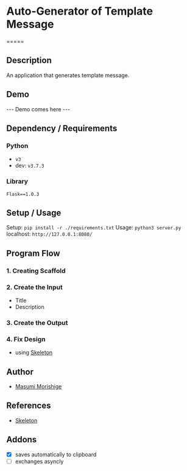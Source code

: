 # Auto-Generator of Template Message
=====
## Description
An application that generates template message.

## Demo
--- Demo comes here ---

## Dependency / Requirements
### Python
- `v3`
- dev: `v3.7.3`

### Library
```
Flask==1.0.3
```

## Setup / Usage
Setup: `pip install -r ./requirements.txt`
Usage: `python3 server.py`
localhost: `http://127.0.0.1:8080/`

## Program Flow
### 1. Creating Scaffold

### 2. Create the Input
- Title
- Description

### 3. Create the Output

### 4. Fix Design
- using [Skeleton](http://getskeleton.com) 

## Author
- [Masumi Morishige](https://github.com/Masumi-M)

## References
- [Skeleton](http://getskeleton.com)

## Addons
- [x] saves automatically to clipboard
- [ ] exchanges asyncly